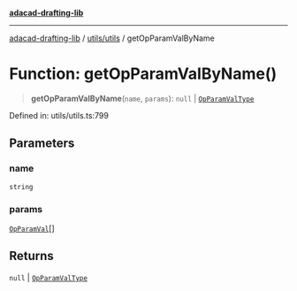 [**adacad-drafting-lib**](../../../README.md)

***

[adacad-drafting-lib](../../../modules.md) / [utils/utils](../README.md) / getOpParamValByName

# Function: getOpParamValByName()

> **getOpParamValByName**(`name`, `params`): `null` \| [`OpParamValType`](../../../objects/datatypes/type-aliases/OpParamValType.md)

Defined in: utils/utils.ts:799

## Parameters

### name

`string`

### params

[`OpParamVal`](../../../objects/datatypes/interfaces/OpParamVal.md)[]

## Returns

`null` \| [`OpParamValType`](../../../objects/datatypes/type-aliases/OpParamValType.md)
